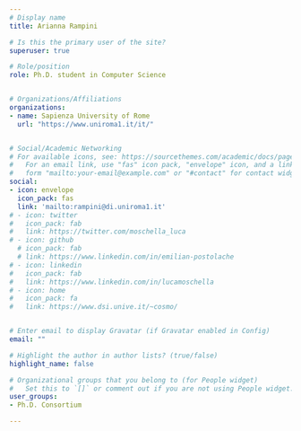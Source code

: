 ```yaml
---
# Display name
title: Arianna Rampini

# Is this the primary user of the site?
superuser: true

# Role/position
role: Ph.D. student in Computer Science


# Organizations/Affiliations
organizations:
- name: Sapienza University of Rome
  url: "https://www.uniroma1.it/it/"


# Social/Academic Networking
# For available icons, see: https://sourcethemes.com/academic/docs/page-builder/#icons
#   For an email link, use "fas" icon pack, "envelope" icon, and a link in the
#   form "mailto:your-email@example.com" or "#contact" for contact widget.
social:
- icon: envelope
  icon_pack: fas
  link: 'mailto:rampini@di.uniroma1.it'
# - icon: twitter
#   icon_pack: fab
#   link: https://twitter.com/moschella_luca
# - icon: github
  # icon_pack: fab
  # link: https://www.linkedin.com/in/emilian-postolache
# - icon: linkedin
#   icon_pack: fab
#   link: https://www.linkedin.com/in/lucamoschella
# - icon: home
#   icon_pack: fa
#   link: https://www.dsi.unive.it/~cosmo/


# Enter email to display Gravatar (if Gravatar enabled in Config)
email: ""

# Highlight the author in author lists? (true/false)
highlight_name: false

# Organizational groups that you belong to (for People widget)
#   Set this to `[]` or comment out if you are not using People widget.
user_groups:
- Ph.D. Consortium

---
```

